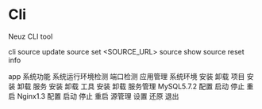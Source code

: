 # Cli
Neuz CLI tool


cli
    source update
    source set <SOURCE_URL>
    source show
    source reset
    info


app
    系统功能
        系统运行环境检测
        端口检测
    应用管理
        系统环境
            安装
            卸载
        项目
            安装
            卸载
        服务
            安装
            卸载
        工具
            <package>
                安装
                卸载
    服务管理
        MySQL5.7.2
            配置
            启动
            停止
            重启
        Nginx1.3
            配置
            启动
            停止
            重启
    源管理
        设置
        还原
    退出


    
    

